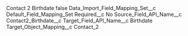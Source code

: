 <?xml version="1.0" encoding="UTF-8"?>
<CustomMetadata xmlns="http://soap.sforce.com/2006/04/metadata" xmlns:xsi="http://www.w3.org/2001/XMLSchema-instance" xmlns:xsd="http://www.w3.org/2001/XMLSchema">
    <label>Contact 2 Birthdate</label>
    <protected>false</protected>
    <values>
        <field>Data_Import_Field_Mapping_Set__c</field>
        <value xsi:type="xsd:string">Default_Field_Mapping_Set</value>
    </values>
    <values>
        <field>Required__c</field>
        <value xsi:type="xsd:string">No</value>
    </values>
    <values>
        <field>Source_Field_API_Name__c</field>
        <value xsi:type="xsd:string">Contact2_Birthdate__c</value>
    </values>
    <values>
        <field>Target_Field_API_Name__c</field>
        <value xsi:type="xsd:string">Birthdate</value>
    </values>
    <values>
        <field>Target_Object_Mapping__c</field>
        <value xsi:type="xsd:string">Contact_2</value>
    </values>
</CustomMetadata>
